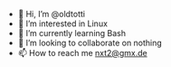 - 👋 Hi, I’m @oldtotti
- 👀 I’m interested in Linux 
- 🌱 I’m currently learning Bash
- 💞️ I’m looking to collaborate on nothing
- 📫 How to reach me nxt2@gmx.de

<!---
oldtotti/oldtotti is a ✨ special ✨ repository because its `README.md` (this file) appears on your GitHub profile.
You can click the Preview link to take a look at your changes.
--->
